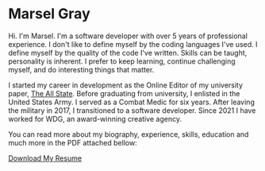 # Marsel Gray

Hi. I'm Marsel. I'm a software developer with over 5 years of professional experience. I don't like to define myself by the coding languages I've used. I define myself by the quality of the code I've written. Skills can be taught, personality is inherent. I prefer to keep learning, continue challenging myself, and do interesting things that matter.

I started my career in development as the Online Editor of my university paper, [The All State](http://www.theallstate.org/). Before graduating from university, I enlisted in the United States Army. I served as a Combat Medic for six years. After leaving the military in 2017, I transitioned to a software developer. Since 2021 I have worked for WDG, an award-winning creative agency.

You can read more about my biography, experience, skills, education and much more in the PDF attached bellow:

[Download My Resume](https://www.marselgray.com/marsel_gray_resume.pdf)

